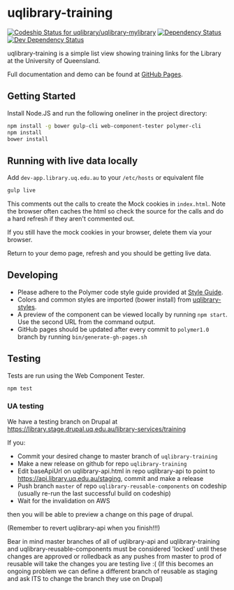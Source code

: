 # uqlibrary-training

[![Codeship Status for uqlibrary/uqlibrary-mylibrary](https://app.codeship.com/projects/f0334440-bdaa-0133-87bd-2a1d867cc1c8/status?branch=master)](https://app.codeship.com/projects/136640)
[![Dependency Status](https://david-dm.org/uqlibrary/uqlibrary-training.svg)](https://david-dm.org/uqlibrary/uqlibrary-training)
[![Dev Dependency Status](https://david-dm.org/uqlibrary/uqlibrary-training/dev-status.svg)](https://david-dm.org/uqlibrary/uqlibrary-training?type=dev)

uqlibrary-training is a simple list view showing training links for the Library at the University of Queensland.

Full documentation and demo can be found at [GitHub Pages](http://uqlibrary.github.io/uqlibrary-training/uqlibrary-training/).

## Getting Started

Install Node.JS and run the following oneliner in the project directory:

```sh
npm install -g bower gulp-cli web-component-tester polymer-cli
npm install
bower install
```

## Running with live data locally

Add `dev-app.library.uq.edu.au` to your `/etc/hosts` or equivalent file

```sh
gulp live
```

This comments out the calls to create the Mock cookies in `index.html`. Note the browser often caches the html so check the source for the calls and do a hard refresh if they aren't commented out.

If you still have the mock cookies in your browser, delete them via your browser.

Return to your demo page, refresh and you should be getting live data.

## Developing

- Please adhere to the Polymer code style guide provided at [Style Guide](http://polymerelements.github.io/style-guide/).
- Colors and common styles are imported (bower install) from [uqlibrary-styles](http://github.com/uqlibrary/uqlibrary-styles).
- A preview of the component can be viewed locally by running `npm start`. Use the second URL from the command output.
- GitHub pages should be updated after every commit to `polymer1.0` branch by running `bin/generate-gh-pages.sh`

## Testing

Tests are run using the Web Component Tester.

```sh
npm test
```

### UA testing

We have a testing branch on Drupal at <https://library.stage.drupal.uq.edu.au/library-services/training>

If you:

- Commit your desired change to master branch of `uqlibrary-training`
- Make a new release on github for repo `uqlibrary-training`
- Edit baseApiUrl on uqlibrary-api.html in repo uqlibrary-api to point to <https://api.library.uq.edu.au/staging>, commit and make a release
- Push branch `master` of repo `uqlibrary-reusable-components` on codeship (usually re-run the last successful build on codeship)
- Wait for the invalidation on AWS

then you will be able to preview a change on this page of drupal.

(Remember to revert uqlibrary-api when you finish!!!)

Bear in mind master branches of all of uqlibrary-api and uqlibrary-training and uqlibrary-reusable-components must be considered 'locked' until these changes are approved or rolledback as any pushes from master to prod of reusable will take the changes you are testing live :( (If this becomes an ongoing problem we can define a different branch of reusable as staging and ask ITS to change the branch they use on Drupal)
